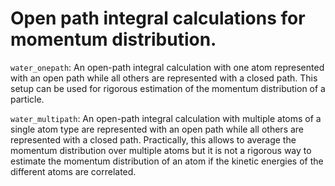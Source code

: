 Open path integral calculations for momentum distribution. 
=================================================

`water_onepath`: An open-path integral calculation with one atom represented with an open path while all others are represented with a closed path. This setup can be used for rigorous estimation of the momentum distribution of a particle. 

`water_multipath`: An open-path integral calculation with multiple atoms of a single atom type are represented with an open path while all others are represented with a closed path. Practically, this allows to average the momentum distribution over multiple atoms but it is not a rigorous way to estimate the momentum distribution of an atom if the kinetic energies of the different atoms are correlated.  
